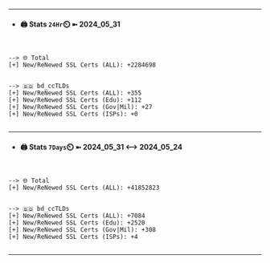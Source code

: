 

---
- #### 🖨️ **Stats** `24Hr`⏲️ ➼ 2024_05_31
```console


--> 🌐 Total
[+] New/ReNewed SSL Certs (ALL): +2284698


--> 🇧🇩 bd_ccTLDs
[+] New/ReNewed SSL Certs (ALL): +355
[+] New/ReNewed SSL Certs (Edu): +112
[+] New/ReNewed SSL Certs (Gov|Mil): +27
[+] New/ReNewed SSL Certs (ISPs): +0


```

---
- #### 🖨️ **Stats** `7Days`⏲️ ➼ 2024_05_31 <--> 2024_05_24
```console


--> 🌐 Total
[+] New/ReNewed SSL Certs (ALL): +41852823


--> 🇧🇩 bd_ccTLDs
[+] New/ReNewed SSL Certs (ALL): +7084
[+] New/ReNewed SSL Certs (Edu): +2520
[+] New/ReNewed SSL Certs (Gov|Mil): +308
[+] New/ReNewed SSL Certs (ISPs): +4


```

---


